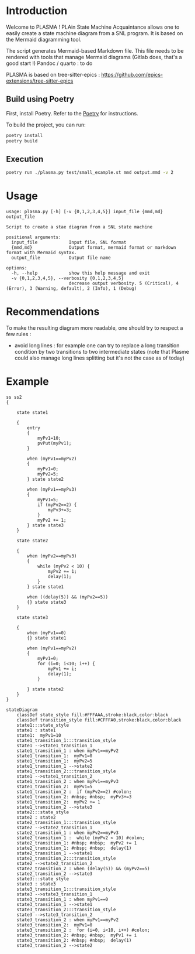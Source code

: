 # Introduction

Welcome to PLASMA ! PLAin State Machine Acquaintance allows one to easily create a state machine diagram from a SNL program. It is based on the Mermaid diagramming tool.

The script generates Mermaid-based Markdown file. This file needs to be rendered with tools that manage Mermaid diagrams (Gitlab does, that's a good start !)
Pandoc / quarto : to do

PLASMA is based on tree-sitter-epics : https://github.com/epics-extensions/tree-sitter-epics


## Build using Poetry

First, install Poetry.
Refer to the [Poetry](https://duckduckgo.com) for instructions.

To build the project,
you can run:

``` bash
poetry install
poetry build
```

## Execution

``` bash
poetry run ./plasma.py test/small_example.st mmd output.mmd -v 2
```

# Usage
```
usage: plasma.py [-h] [-v {0,1,2,3,4,5}] input_file {mmd,md} output_file

Script to create a stae diagram from a SNL state machine

positional arguments:
  input_file            Input file, SNL format
  {mmd,md}              Output format, mermaid format or markdown format with Mermaid syntax.
  output_file           Output file name

options:
  -h, --help            show this help message and exit
  -v {0,1,2,3,4,5}, --verbosity {0,1,2,3,4,5}
                        decrease output verbosity. 5 (Critical), 4 (Error), 3 (Warning, default), 2 (Info), 1 (Debug)
```

# Recommendations

To make the resulting diagram more readable, one should try to respect a few rules :
- avoid long lines : for example one can try to replace a long transition condition by two transitions to two intermediate states (note that Plasme could also manage long lines splitting but it's not the case as of today)

# Example

```
ss ss2
{

    state state1

    {
		entry
		{
			myPv1=10;
			pvPut(myPv1);
		}

		when (myPv1==myPv2)
		{
			myPv1=0;
			myPv2=5;
		} state state2

		when (myPv1==myPv3)
		{
			myPv1=5;
			if (myPv2==2) {
				myPv3+=3;
			}
			myPv2 += 1;
		} state state3
	}

	state state2

	{
		when (myPv2==myPv3)
		{
			while (myPv2 < 10) {
				myPv2 += 1;
				delay(1);
			}
		} state state1

		when ((delay(5)) && (myPv2==5))
		{} state state3
	}

    state state3

    {
		when (myPv1==0)
		{} state state1

		when (myPv1==myPv2)
		{
			myPv1=0;
			for (i=0; i<10; i++) {
				myPv1 += i;
				delay(1);
			}
			
		} state state2
	}
}
```

```mermaid
stateDiagram
    classDef state_style fill:#FFFAAA,stroke:black,color:black
    classDef transition_style fill:#CFFFA0,stroke:black,color:black
    state1:::state_style
    state1 : state1
    state1:  myPv1=10
    state1_transition_1:::transition_style
    state1 -->state1_transition_1
    state1_transition_1 : when myPv1==myPv2
    state1_transition_1:  myPv1=0
    state1_transition_1:  myPv2=5
    state1_transition_1 -->state2
    state1_transition_2:::transition_style
    state1 -->state1_transition_2
    state1_transition_2 : when myPv1==myPv3
    state1_transition_2:  myPv1=5
    state1_transition_2 :  if (myPv2==2) #colon; 
    state1_transition_2: #nbsp; #nbsp;  myPv3+=3
    state1_transition_2:  myPv2 += 1
    state1_transition_2 -->state3
    state2:::state_style
    state2 : state2
    state2_transition_1:::transition_style
    state2 -->state2_transition_1
    state2_transition_1 : when myPv2==myPv3
    state2_transition_1 :  while (myPv2 < 10) #colon; 
    state2_transition_1: #nbsp; #nbsp;  myPv2 += 1
    state2_transition_1: #nbsp; #nbsp;  delay(1)
    state2_transition_1 -->state1
    state2_transition_2:::transition_style
    state2 -->state2_transition_2
    state2_transition_2 : when (delay(5)) && (myPv2==5)
    state2_transition_2 -->state3
    state3:::state_style
    state3 : state3
    state3_transition_1:::transition_style
    state3 -->state3_transition_1
    state3_transition_1 : when myPv1==0
    state3_transition_1 -->state1
    state3_transition_2:::transition_style
    state3 -->state3_transition_2
    state3_transition_2 : when myPv1==myPv2
    state3_transition_2:  myPv1=0
    state3_transition_2 :  for (i=0, i<10, i++) #colon; 
    state3_transition_2: #nbsp; #nbsp;  myPv1 += i
    state3_transition_2: #nbsp; #nbsp;  delay(1)
    state3_transition_2 -->state2
```
